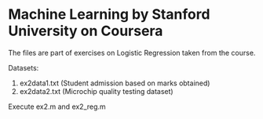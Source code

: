 # Machine Learning by Stanford University on Coursera
The files are part of exercises on Logistic Regression taken from the course.

Datasets:
1. ex2data1.txt (Student admission based on marks obtained)
2. ex2data2.txt (Microchip quality testing dataset)

Execute ex2.m and ex2_reg.m
